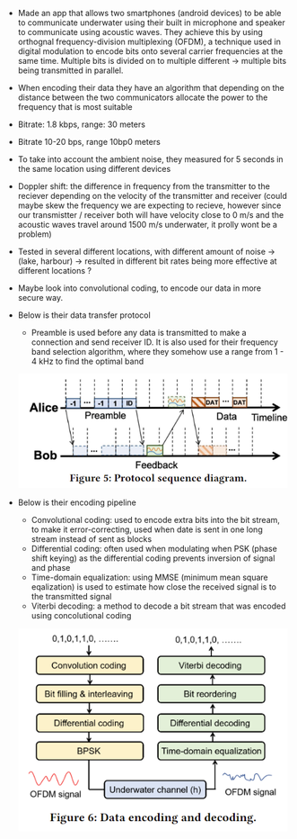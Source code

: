- Made an app that allows two smartphones (android devices) to be able to communicate underwater using their built in microphone and speaker to communicate using acoustic waves. They achieve this by using orthognal frequency-division multiplexing (OFDM), a technique used in digital modulation to encode bits onto several carrier frequencies at the same time. Multiple bits is divided on to multiple different -> multiple bits being transmitted in parallel.
- When encoding their data they have an algorithm that depending on the distance between the two communicators allocate the power to the frequency that is most suitable
- Bitrate: 1.8 kbps, range: 30 meters
- Bitrate 10-20 bps, range 10bp0 meters
- To take into account the ambient noise, they measured for 5 seconds in the same location using different devices
- Doppler shift: the difference in frequency from the transmitter to the reciever depending on the velocity of the transmitter and receiver (could maybe skew the frequency we are expecting to recieve, however since our transmistter / receiver both will have velocity close to 0 m/s and the acoustic waves travel around 1500 m/s underwater, it prolly wont be a problem)
- Tested in several different locations, with different amount of noise -> (lake, harbour) -> resulted in different bit rates being more effective at different locations ?
- Maybe look into convolutional coding, to encode our data in more secure way.
- Below is their data transfer protocol

  - Preamble is used before any data is transmitted to make a connection and send receiver ID. It is also used for their frequency band selection algorithm, where they somehow use a range from 1 - 4 kHz to find the optimal band

  ![1740388393841](image/Notes/1740388393841.png)
- Below is their encoding pipeline

  - Convolutional coding: used to encode extra bits into the bit stream, to make it error-correcting, used when date is sent in one long stream instead of sent as blocks
  - Differential coding: often used when modulating when PSK (phase shift keying) as the differential coding prevents inversion of signal and phase
  - Time-domain equalization: using MMSE (minimum mean square eqalization) is used to estimate how close the received signal is to the transmitted signal
  - Viterbi decoding: a method to decode a bit stream that was encoded using concolutional coding

  ![1740388304052](image/Notes/1740388304052.png)
